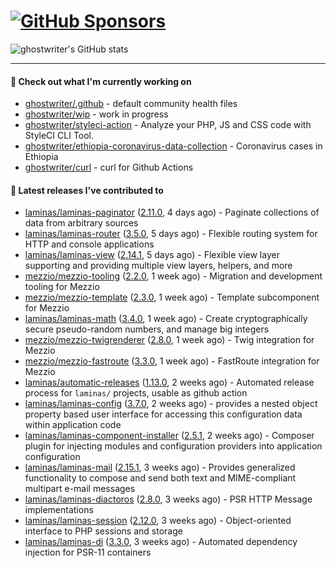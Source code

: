 # [![GitHub Sponsors](https://img.shields.io/github/sponsors/ghostwriter?label=Sponsors&style=flat-square&logo=GitHub%20Sponsors)](https://github.com/sponsors/ghostwriter)

![ghostwriter's GitHub stats](https://github-readme-stats.vercel.app/api?username=ghostwriter&show_icons=true&count_private=true&hide_title=true&hide_rank=true&icon_color=333)

---

#### 🌱 Check out what I'm currently working on

- [ghostwriter/.github](https://github.com/ghostwriter/.github) - default community health files
- [ghostwriter/wip](https://github.com/ghostwriter/wip) - work in progress
- [ghostwriter/styleci-action](https://github.com/ghostwriter/styleci-action) - Analyze your PHP, JS and CSS code with StyleCI CLI Tool.
- [ghostwriter/ethiopia-coronavirus-data-collection](https://github.com/ghostwriter/ethiopia-coronavirus-data-collection) - Coronavirus cases in Ethiopia
- [ghostwriter/curl](https://github.com/ghostwriter/curl) - curl for Github Actions

#### 🔭 Latest releases I've contributed to

- [laminas/laminas-paginator](https://github.com/laminas/laminas-paginator) ([2.11.0](https://github.com/laminas/laminas-paginator/releases/tag/2.11.0), 4 days ago) - Paginate collections of data from arbitrary sources
- [laminas/laminas-router](https://github.com/laminas/laminas-router) ([3.5.0](https://github.com/laminas/laminas-router/releases/tag/3.5.0), 5 days ago) - Flexible routing system for HTTP and console applications
- [laminas/laminas-view](https://github.com/laminas/laminas-view) ([2.14.1](https://github.com/laminas/laminas-view/releases/tag/2.14.1), 5 days ago) - Flexible view layer supporting and providing multiple view layers, helpers, and more
- [mezzio/mezzio-tooling](https://github.com/mezzio/mezzio-tooling) ([2.2.0](https://github.com/mezzio/mezzio-tooling/releases/tag/2.2.0), 1 week ago) - Migration and development tooling for Mezzio
- [mezzio/mezzio-template](https://github.com/mezzio/mezzio-template) ([2.3.0](https://github.com/mezzio/mezzio-template/releases/tag/2.3.0), 1 week ago) - Template subcomponent for Mezzio
- [laminas/laminas-math](https://github.com/laminas/laminas-math) ([3.4.0](https://github.com/laminas/laminas-math/releases/tag/3.4.0), 1 week ago) - Create cryptographically secure pseudo-random numbers, and manage big integers
- [mezzio/mezzio-twigrenderer](https://github.com/mezzio/mezzio-twigrenderer) ([2.8.0](https://github.com/mezzio/mezzio-twigrenderer/releases/tag/2.8.0), 1 week ago) - Twig integration for Mezzio
- [mezzio/mezzio-fastroute](https://github.com/mezzio/mezzio-fastroute) ([3.3.0](https://github.com/mezzio/mezzio-fastroute/releases/tag/3.3.0), 1 week ago) - FastRoute integration for Mezzio
- [laminas/automatic-releases](https://github.com/laminas/automatic-releases) ([1.13.0](https://github.com/laminas/automatic-releases/releases/tag/1.13.0), 2 weeks ago) - Automated release process for `laminas/` projects, usable as github action
- [laminas/laminas-config](https://github.com/laminas/laminas-config) ([3.7.0](https://github.com/laminas/laminas-config/releases/tag/3.7.0), 2 weeks ago) - provides a nested object property based user interface for accessing this configuration data within application code
- [laminas/laminas-component-installer](https://github.com/laminas/laminas-component-installer) ([2.5.1](https://github.com/laminas/laminas-component-installer/releases/tag/2.5.1), 2 weeks ago) - Composer plugin for injecting modules and configuration providers into application configuration
- [laminas/laminas-mail](https://github.com/laminas/laminas-mail) ([2.15.1](https://github.com/laminas/laminas-mail/releases/tag/2.15.1), 3 weeks ago) - Provides generalized functionality to compose and send both text and MIME-compliant multipart e-mail messages
- [laminas/laminas-diactoros](https://github.com/laminas/laminas-diactoros) ([2.8.0](https://github.com/laminas/laminas-diactoros/releases/tag/2.8.0), 3 weeks ago) - PSR HTTP Message implementations
- [laminas/laminas-session](https://github.com/laminas/laminas-session) ([2.12.0](https://github.com/laminas/laminas-session/releases/tag/2.12.0), 3 weeks ago) - Object-oriented interface to PHP sessions and storage
- [laminas/laminas-di](https://github.com/laminas/laminas-di) ([3.3.0](https://github.com/laminas/laminas-di/releases/tag/3.3.0), 3 weeks ago) - Automated dependency injection for PSR-11 containers
